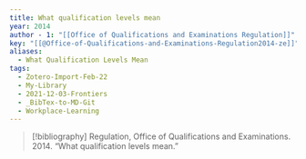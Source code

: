 ```yaml
---
title: What qualification levels mean
year: 2014
author - 1: "[[Office of Qualifications and Examinations Regulation]]"
key: "[[@Office-of-Qualifications-and-Examinations-Regulation2014-ze]]"
aliases:
  - What Qualification Levels Mean
tags:
  - Zotero-Import-Feb-22
  - My-Library
  - 2021-12-03-Frontiers
  - _BibTex-to-MD-Git
  - Workplace-Learning
---
```


> [!bibliography]
> Regulation, Office of Qualifications and Examinations. 2014. “What qualification levels mean.”
